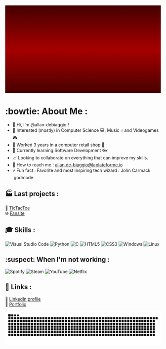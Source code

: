 ![banner](https://github.com/allan-debiaggio/allan-debiaggio/blob/main/Banner.gif)
# :bowtie: About Me :
- 👋 Hi, I’m @allan-debiaggio !  
- 👀 Interested (mostly) in Computer Science 💻, Music 🎶 and Videogames 🎮  
- 💼 Worked 3 years in a computer retail shop 🔧  
- 🌱 Currently learning Software Development 👓  
- 📈 Looking to collaborate on everything that can improve my skills.  
- 📧 How to reach me : allan.de-biaggio@laplateforme.io  
- ⚡ Fun fact : Favorite and most inspiring tech wizard : John Carmack :godmode:  

## 🏭 Last projects : 
🐍 [TicTacToe](https://github.com/allan-debiaggio/Tictactoe/tree/Allan)  
🌐 [Fansite](https://github.com/allan-debiaggio/Fansite/tree/Allan)

## 🎓 Skills :
![Visual Studio Code](https://img.shields.io/badge/Visual%20Studio%20Code-0078d7.svg?style=for-the-badge&logo=visual-studio-code&logoColor=white)
![Python](https://img.shields.io/badge/python-3670A0?style=for-the-badge&logo=python&logoColor=ffdd54)
![C](https://img.shields.io/badge/c-%2300599C.svg?style=for-the-badge&logo=c&logoColor=white)
![HTML5](https://img.shields.io/badge/html5-%23E34F26.svg?style=for-the-badge&logo=html5&logoColor=white)
![CSS3](https://img.shields.io/badge/css3-%231572B6.svg?style=for-the-badge&logo=css3&logoColor=white)
![Windows](https://img.shields.io/badge/Windows-0078D6?style=for-the-badge&logo=windows&logoColor=white)
![Linux](https://img.shields.io/badge/Linux-FCC624?style=for-the-badge&logo=linux&logoColor=black)


## :suspect: When I'm not working :
![Spotify](https://img.shields.io/badge/Spotify-1ED760?style=for-the-badge&logo=spotify&logoColor=white)
![Steam](https://img.shields.io/badge/steam-%23000000.svg?style=for-the-badge&logo=steam&logoColor=white)
![YouTube](https://img.shields.io/badge/YouTube-%23FF0000.svg?style=for-the-badge&logo=YouTube&logoColor=white)
![Netflix](https://img.shields.io/badge/Netflix-E50914?style=for-the-badge&logo=netflix&logoColor=white)

## 🚀 Links :
🔗 [LinkedIn profile](https://www.linkedin.com/in/allan-de-biaggio-b7125a337/)  
🔗 [Portfolio](https://allan-debiaggio.github.io/portfolio/)

![snake gif](https://github.com/allan-debiaggio/allan-debiaggio/blob/output/github-snake-dark.svg)
<!---
allan-debiaggio/allan-debiaggio is a ✨ special ✨ repository because its `README.md` (this file) appears on your GitHub profile.
You can click the Preview link to take a look at your changes.
--->
